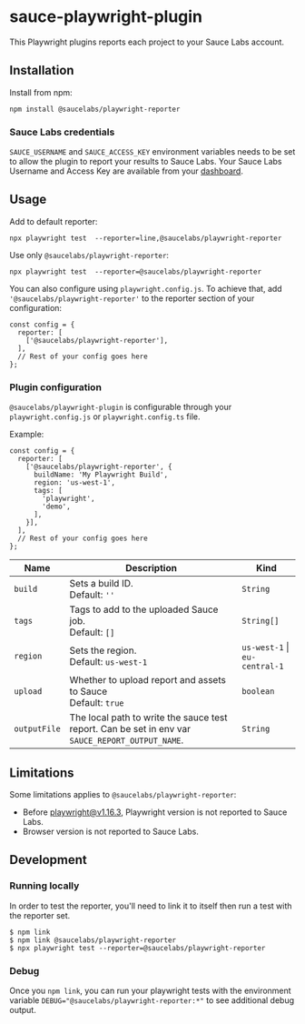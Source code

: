 # sauce-playwright-plugin

This Playwright plugins reports each project to your Sauce Labs account.

## Installation

Install from npm:
```
npm install @saucelabs/playwright-reporter
```

### Sauce Labs credentials

`SAUCE_USERNAME` and `SAUCE_ACCESS_KEY` environment variables needs to be set to
allow the plugin to report your results to Sauce Labs.
Your Sauce Labs Username and Access Key are available from your
[dashboard](https://app.saucelabs.com/user-settings).


## Usage

Add to default reporter:
```
npx playwright test  --reporter=line,@saucelabs/playwright-reporter
```

Use only `@saucelabs/playwright-reporter`:
```
npx playwright test  --reporter=@saucelabs/playwright-reporter
```

You can also configure using `playwright.config.js`. To achieve that, add `'@saucelabs/playwright-reporter'` to the reporter section of your configuration:
```
const config = {
  reporter: [
    ['@saucelabs/playwright-reporter'],
  ],
  // Rest of your config goes here
};
```

### Plugin configuration

`@saucelabs/playwright-plugin` is configurable through your `playwright.config.js` or `playwright.config.ts` file.

Example:
```
const config = {
  reporter: [
    ['@saucelabs/playwright-reporter', {
      buildName: 'My Playwright Build',
      region: 'us-west-1',
      tags: [
        'playwright',
        'demo',
      ],
    }],
  ],
  // Rest of your config goes here
};
```

| Name           | Description                                                                                      | Kind                         |
|----------------|--------------------------------------------------------------------------------------------------|------------------------------|
| `build`        | Sets a build ID. <br> Default: `''`                                                              | `String`                     |
| `tags`         | Tags to add to the uploaded Sauce job. <br> Default: `[]`                                        | `String[]`                   |
| `region`       | Sets the region. <br> Default: `us-west-1`                                                       | `us-west-1` \| `eu-central-1`|
| `upload`       | Whether to upload report and assets to Sauce <br> Default: `true`                                | `boolean`                    |
| `outputFile`   | The local path to write the sauce test report. Can be set in env var `SAUCE_REPORT_OUTPUT_NAME`. | `String`                     |

## Limitations

Some limitations applies to `@saucelabs/playwright-reporter`:
* Before playwright@v1.16.3, Playwright version is not reported to Sauce Labs.
* Browser version is not reported to Sauce Labs.

## Development

### Running locally

In order to test the reporter, you'll need to link it to itself then run a test with the reporter set.

```
$ npm link
$ npm link @saucelabs/playwright-reporter
$ npx playwright test --reporter=@saucelabs/playwright-reporter
```

### Debug

Once you `npm link`, you can run your playwright tests with the environment variable `DEBUG="@saucelabs/playwright-reporter:*"` to see additional debug output.
